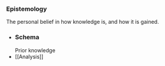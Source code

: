 ### Epistemology
The personal belief in how knowledge is, and how it is gained.
- ### Schema
  Prior knowledge
- [[Analysis]]